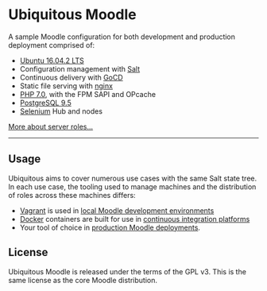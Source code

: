# Ubiquitous Moodle

A sample Moodle configuration for both development and production deployment comprised of:

* [Ubuntu 16.04.2 LTS](https://www.ubuntu.com/)
* Configuration management with [Salt](https://docs.saltstack.com/en/getstarted/)
* Continuous delivery with [GoCD](https://www.gocd.io/)
* Static file serving with [nginx](http://nginx.org/)
* [PHP 7.0](http://php.net/), with the FPM SAPI and OPcache
* [PostgreSQL 9.5](http://www.postgresql.org/)
* [Selenium](http://www.seleniumhq.org/) Hub and nodes

[More about server roles...](docs/roles.md)

* * *

## Usage

Ubiquitous aims to cover numerous use cases with the same Salt state tree. In each use case, the tooling used to manage machines and the distribution of roles across these machines differs:

* [Vagrant](https://www.vagrantup.com/) is used in [local Moodle development environments](docs/using/in-development.md)
* [Docker](https://www.docker.com/) containers are built for use in [continuous integration platforms](docs/using/in-test.md)
* Your tool of choice in [production Moodle deployments](docs/using/in-production.md).

## License

Ubiquitous Moodle is released under the terms of the GPL v3. This is the same license as the core Moodle distribution.
